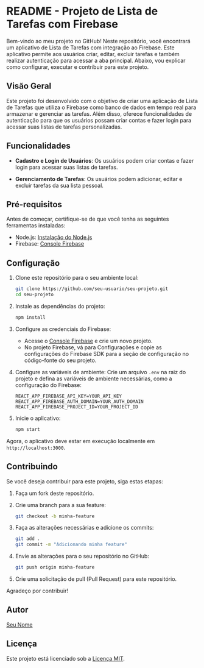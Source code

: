 # README - Projeto de Lista de Tarefas com Firebase

Bem-vindo ao meu projeto no GitHub! Neste repositório, você encontrará um aplicativo de Lista de Tarefas com integração ao Firebase. Este aplicativo permite aos usuários criar, editar, excluir tarefas e também realizar autenticação para acessar a aba principal. Abaixo, vou explicar como configurar, executar e contribuir para este projeto.

## Visão Geral

Este projeto foi desenvolvido com o objetivo de criar uma aplicação de Lista de Tarefas que utiliza o Firebase como banco de dados em tempo real para armazenar e gerenciar as tarefas. Além disso, oferece funcionalidades de autenticação para que os usuários possam criar contas e fazer login para acessar suas listas de tarefas personalizadas.

## Funcionalidades

- **Cadastro e Login de Usuários**: Os usuários podem criar contas e fazer login para acessar suas listas de tarefas.

- **Gerenciamento de Tarefas**: Os usuários podem adicionar, editar e excluir tarefas da sua lista pessoal.

## Pré-requisitos

Antes de começar, certifique-se de que você tenha as seguintes ferramentas instaladas:

- Node.js: [Instalação do Node.js](https://nodejs.org/)
- Firebase: [Console Firebase](https://console.firebase.google.com/)

## Configuração

1. Clone este repositório para o seu ambiente local:

   ```bash
   git clone https://github.com/seu-usuario/seu-projeto.git
   cd seu-projeto
   ```

2. Instale as dependências do projeto:

   ```bash
   npm install
   ```

3. Configure as credenciais do Firebase:
   
   - Acesse o [Console Firebase](https://console.firebase.google.com/) e crie um novo projeto.
   - No projeto Firebase, vá para Configurações e copie as configurações do Firebase SDK para a seção de configuração no código-fonte do seu projeto.

4. Configure as variáveis de ambiente: Crie um arquivo `.env` na raiz do projeto e defina as variáveis de ambiente necessárias, como a configuração do Firebase:

   ```
   REACT_APP_FIREBASE_API_KEY=YOUR_API_KEY
   REACT_APP_FIREBASE_AUTH_DOMAIN=YOUR_AUTH_DOMAIN
   REACT_APP_FIREBASE_PROJECT_ID=YOUR_PROJECT_ID
   ```

5. Inicie o aplicativo:

   ```bash
   npm start
   ```

Agora, o aplicativo deve estar em execução localmente em `http://localhost:3000`.

## Contribuindo

Se você deseja contribuir para este projeto, siga estas etapas:

1. Faça um fork deste repositório.

2. Crie uma branch para a sua feature:

   ```bash
   git checkout -b minha-feature
   ```

3. Faça as alterações necessárias e adicione os commits:

   ```bash
   git add .
   git commit -m "Adicionando minha feature"
   ```

4. Envie as alterações para o seu repositório no GitHub:

   ```bash
   git push origin minha-feature
   ```

5. Crie uma solicitação de pull (Pull Request) para este repositório.

Agradeço por contribuir!

## Autor

[Seu Nome](https://github.com/seu-usuario)

## Licença

Este projeto está licenciado sob a [Licença MIT](LICENSE).
